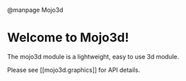 
@manpage Mojo3d

# Welcome to Mojo3d!

The mojo3d module is a lightweight, easy to use 3d module.

Please see [[mojo3d.graphics]] for API details.
